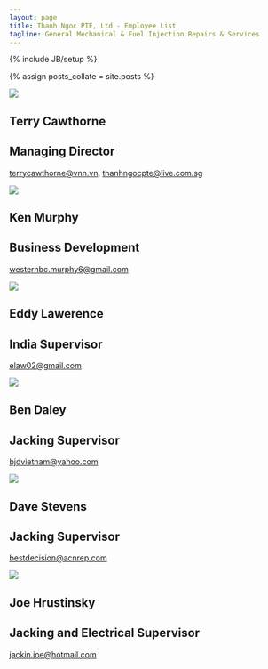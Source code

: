 ```yaml
---
layout: page
title: Thanh Ngoc PTE, Ltd - Employee List
tagline: General Mechanical & Fuel Injection Repairs & Services
---
```

{% include JB/setup %}

{% assign posts_collate = site.posts %}

<div class="featurette cursor-pointer">
  <img class="featurette-image pull-right popup-image" src="../assets/img/terry.jpg"></img>
  <h2 class="featurette-heading">Terry Cawthorne</h2>
  <h2 class="featurette-heading"><span class="muted">Managing Director</span></h2>
  <p class="lead"><a href="mailto:terrycawthorne@vnn.vn">terrycawthorne@vnn.vn</a>, <a href="mailto:thanhngocpte@live.com.sg">thanhngocpte@live.com.sg</a></p>
</div>

<div class="featurette cursor-pointer">
  <img class="featurette-image pull-left popup-image" src="../assets/img/bakerJacking.jpg"></img>
  <h2 class="featurette-heading">Ken Murphy</h2>
  <h2 class="featurette-heading"><span class="muted">Business Development</span></h2>
  <p class="lead"><a href="mailto:westernbc.murphy6@gmail.com">westernbc.murphy6@gmail.com</a></p>
</div>

<div class="featurette cursor-pointer">
  <img class="featurette-image pull-right popup-image" src="../assets/img/employee2.jpg"></img>
  <h2 class="featurette-heading">Eddy Lawerence</h2>
  <h2 class="featurette-heading"><span class="muted">India Supervisor</span></h2>
  <p class="lead"><a href="mailto:elaw02@gmail.com">elaw02@gmail.com</a></p>
</div>

<div class="featurette cursor-pointer">
  <img class="featurette-image pull-left popup-image" src="../assets/img/swingB.jpg"></img>
  <h2 class="featurette-heading">Ben Daley</h2>
  <h2 class="featurette-heading"><span class="muted">Jacking Supervisor</span></h2>
  <p class="lead"><a href="mailto:elaw02@gmail.com">bjdvietnam@yahoo.com</a></p>
</div>

<div class="featurette cursor-pointer">
  <img class="featurette-image pull-right popup-image" src="../assets/img/swingG.jpg"></img>
  <h2 class="featurette-heading">Dave Stevens</h2>
  <h2 class="featurette-heading"><span class="muted">Jacking Supervisor</span></h2>
  <p class="lead"><a href="mailto:elaw02@gmail.com">bestdecision@acnrep.com</a></p>
</div>


<div class="featurette cursor-pointer">
  <img class="featurette-image pull-left popup-image" src="../assets/img/employee3.jpg"></img>
  <h2 class="featurette-heading">Joe Hrustinsky</h2>
  <h2 class="featurette-heading"><span class="muted">Jacking and Electrical Supervisor</span></h2>
  <p class="lead"><a href="mailto:jackin.joe@hotmail.com">jackin.joe@hotmail.com</a></p>
</div>


 


